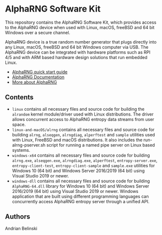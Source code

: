 # AlphaRNG Software Kit

This repository contains the AlphaRNG Software Kit, which provides access to the AlphaRNG device when used with Linux, macOS, freeBSD and 64 bit Windows
over a secure channel.

AlphaRNG device is a true random number generator that plugs directly into any Linux, macOS, freeBSD and 64 bit Windows computer via USB. 
The AlphaRNG device can be integrated with hardware platforms such as RPI 4/5 and with ARM based hardware design solutions that run embedded Linux.

* [AlphaRNG quick start guide](https://tectrolabs.com/docs/alpharng/quick-start/)
* [AlphaRNG Documentation](https://tectrolabs.com/docs/alpharng/)
* [More about AlphaRNG](https://tectrolabs.com/alpharng/)

## Contents

* `linux` contains all necessary files and source code for building the `alrandom` kernel module/driver used with Linux distributions. The driver allows concurrent access to AlphaRNG entropy data streams from user space.
* `linux-and-macOS/alrng` contains all necessary files and source code for building `alrng`, `alseqgen`, `alrngdiag`, `alperftest` and `sample` utilities used with Linux, FreeBSD and macOS distributions. It also includes the run-alrng-pserver.sh script for running a named pipe server on Linux based systems.
* `windows-x64` contains all necessary files and source code for building `alrng.exe`, `alseqgen.exe`, `alrngdiag.exe`, `alperftest`, `entropy-server.exe`, `entropy-client-test`, `entropy-client-sample` and `sample.exe` utilities for Windows 10 (64 bit) and Windows Server 2016/2019 (64 bit) using Visual Studio 2019 or newer.
* `windows-dll` contains all necessary files and source code for building `AlphaRNG-64.dll` library for Windows 10 (64 bit) and Windows Server 2016/2019 (64 bit) using Visual Studio 2019 or newer. Windows application that are built using different programming languages can concurrently access AlphaRNG entropy server through a unified API.



## Authors

Andrian Belinski 
